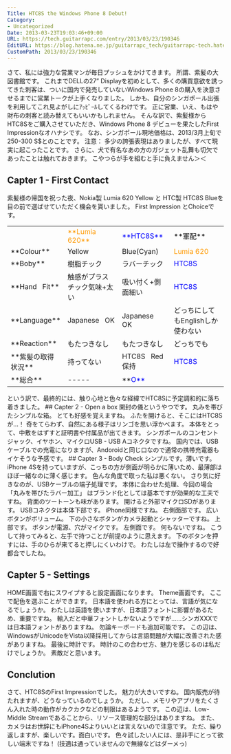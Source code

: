 ```yaml
---
Title: HTC8S the Windows Phone 8 Debut!
Category:
- Uncategorized
Date: 2013-03-23T19:03:46+09:00
URL: https://tech.guitarrapc.com/entry/2013/03/23/190346
EditURL: https://blog.hatena.ne.jp/guitarrapc_tech/guitarrapc-tech.hatenablog.com/atom/entry/11696248318757675511
CustomPath: 2013/03/23/190346
---
```


さて、私には強力な営業マンが毎日プッシュをかけてきます。 所謂、紫髪の大図書館です。 これまでDELLの27” Displayを初めとして、多くの購買意欲を誘ってきた刺客は、ついに国内で発売していないWindows Phone 8の購入を決意させるまでに営業トークが上手くなりました。 しかも、自分のシンガポール出張を利用してこれ見よがしにｱｯﾋﾟｰﾙしてくるわけです。 正に営業、いえ、もはや財布の刺客と読み替えてもいいかもしれません。 そんな訳で、紫髪様からHTC8Sをご購入させていただき、Windows Phone 8 デビューを果たしたFirst Impressionなオハナシです。 なお、シンガポール現地価格は、2013/3月上旬で250-300 S$とのことです。
注意： 多少の誇張表現はありましたが、すべて現実に起こったことです。 さらに、犬で有名なあの方のガジェット乱舞も切欠であったことは触れておきます。 こやつらが手を組むと手に負えません＞＜
## Capter 1 - First Contact
紫髪様の帰国を祝った夜、Nokia製 Lumia 620 Yellow と HTC製 HTC8S Blueを目の前で選ばせていただく機会を貰いました。 First Impression とChoiceです。
<table border="0" width="568" cellspacing="0" cellpadding="0">
<tbody>
<tr>
<td width="75" height="19"> </td>
<td width="174"><span style="color: #ff9900;">**Lumia 620**</td>
<td width="120"><span style="color: #0000ff;">**HTC8S**</td>
<td width="199"><span style="color: #000000;">**軍配**</td>
</tr>
<tr>
<td align="left" height="19">**Colour**</td>
<td align="left">Yellow</td>
<td align="left">Blue(Cyan)</td>
<td align="left"><span style="color: #ff9900;">Lumia 620</td>
</tr>
<tr>
<td align="left" height="19">**Boby**</td>
<td align="left">樹脂チック</td>
<td align="left">ラバーチック</td>
<td align="left"><span style="color: #0000ff;">HTC8S</td>
</tr>
<tr>
<td align="left" height="19">**Hand   Fit**</td>
<td align="left">触感がプラスチック気味+太い</td>
<td align="left">吸い付く+側面細い</td>
<td align="left"><span style="color: #0000ff;">HTC8S</td>
</tr>
<tr>
<td align="left" height="19">**Language**</td>
<td align="left">Japanese   OK</td>
<td align="left">Japanese   OK</td>
<td align="left">どっちにしてもEnglishしか使わない</td>
</tr>
<tr>
<td align="left" height="19">**Reaction**</td>
<td align="left">もたつきなし</td>
<td align="left">もたつきなし</td>
<td align="left">どっちでも</td>
</tr>
<tr>
<td align="left" height="19">**紫髪の取得状況**</td>
<td align="left">持ってない</td>
<td align="left">HTC8S   Red保持</td>
<td align="left"><span style="color: #0000ff;">HTC8S</td>
</tr>
<tr>
<td align="left" height="19">**総合**</td>
<td align="left">-----</td>
<td align="left">**<span style="color: #0000ff;">O**</td>
<td> </td>
</tr>
</tbody>
</table>
という訳で、最終的には、触り心地と色々な経緯でHTC8Sに予定調和的に落ち着きました。
## Capter 2 - Open a box
開封の儀というやつです。 丸みを帯びたシンプルな箱。 とても好感を覚えますね。
ふたを開けると、そこにはHTC8Sが…！ 奇をてらわず、自然にある様子はリンゴを思い浮かべます。
本体をとって、中敷をはずすと証明書や付属品が出てきます。 シンガポールのコンセントジャック、イヤホン、マイクロUSB - USB Aコネクタですね。 国内では、USBケーブルでの充電になりますが、Andoroidと同じ口なので通常の携帯充電器もイケそうな予感です。
## Capter 3 - Body Check
シンプルです。薄いです。 iPhone 4Sを持っていますが、こっちの方が側面が明らかに薄いため、最薄部はほぼ一緒なのに薄く感じます。
色んな角度で取った私は悪くない。
さり気に好きなのが、USBケーブルの端子処理です。 本体に合わせた処理、今回の場合「丸みを帯びたラバー加工」 はブランド化としては基本ですが効果的な工夫ですね。
背面のツートーンも味があります。 開けると外部マイクロSDがあります。
USBコネクタは本体下部です。 iPhone同様ですね。
右側面部です。 広いボタンがボリューム。 下の小さなボタンがカメラ起動とシャッターですね。
上部です。 ボタンが電源、穴がマイクです。
左側面です。 何もないですね。
こうして持ってみると、左手で持つことが前提のように思えます。 下のボタンを押すには、手のひらが来てると押しにくいわけで。 わたしは左で操作するので好都合でしたね。

## Capter 5 - Settings
HOME画面で右にスワイプすると設定画面になります。
Theme画面です。 ここで配色を選ぶことができます。
日本語を使われる方にとっては、言語が気になるでしょうか。 わたしは英語を使いますが、日本語フォントに影響があるため、重要ですね。
輸入だと中華フォントしかないようですが……シンガXXXでは日本語フォントがありますね。
勿論キーボードも追加可能です。 この辺は、WindowsがUnicodeをVista以降採用してからは言語問題が大幅に改善された感がありますね。
最後に時計です。 時計のこの合わせ方、魅力を感じるのは私だけでしょうか。 素敵だと思います。
## Conclution
さて、HTC8SのFirst Impressionでした。 魅力が大きいですね。 国内販売が待たれますが、どうなっているのでしょうか。 ただし、メモリやアプリをたくさん入れた時の動作がカクカクなどの制限はあるようです。 この辺は、Low-Middle Streamであることから、リソース管理的な部分はありますね。 また、カメラはお世辞にもiPhone4Sよりいいとは言えないので注意です。 ただ、繰り返しますが、楽しいです。面白いです。 色々試したい人には、是非手にとって欲しい端末ですね！ (技適は通っていませんので無線などはダーメっ)
